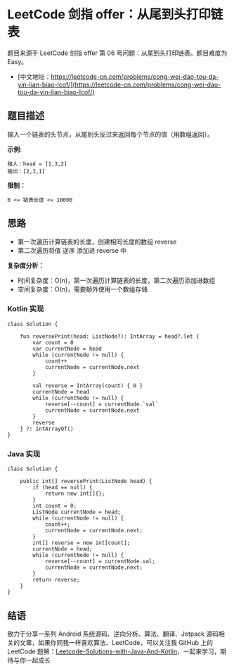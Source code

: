 # LeetCode 剑指 offer：从尾到头打印链表

题目来源于 LeetCode 剑指 offer 第 06 号问题：从尾到头打印链表。题目难度为 Easy。

* [中文地址：https://leetcode-cn.com/problems/cong-wei-dao-tou-da-yin-lian-biao-lcof/](https://leetcode-cn.com/problems/cong-wei-dao-tou-da-yin-lian-biao-lcof/)

## 题目描述

输入一个链表的头节点，从尾到头反过来返回每个节点的值（用数组返回）。

**示例:**

```
输入：head = [1,3,2]
输出：[2,3,1]
```

**限制：**

```
0 <= 链表长度 <= 10000
```

## 思路

* 第一次遍历计算链表的长度，创建相同长度的数组 reverse
* 第二次遍历将值 逆序 添加进 reverse 中

**复杂度分析：**

* 时间复杂度：O(n)，第一次遍历计算链表的长度，第二次遍历添加进数组
* 空间复杂度：O(n)，需要额外使用一个数组存储

### Kotlin 实现

```
class Solution {

    fun reversePrint(head: ListNode?): IntArray = head?.let {
        var count = 0
        var currentNode = head
        while (currentNode != null) {
            count++
            currentNode = currentNode.next
        }

        val reverse = IntArray(count) { 0 }
        currentNode = head
        while (currentNode != null) {
            reverse[--count] = currentNode.`val`
            currentNode = currentNode.next
        }
        reverse
    } ?: intArrayOf()
}
```

### Java 实现

```
class Solution {

    public int[] reversePrint(ListNode head) {
        if (head == null) {
            return new int[]{};
        }
        int count = 0;
        ListNode currentNode = head;
        while (currentNode != null) {
            count++;
            currentNode = currentNode.next;
        }
        int[] reverse = new int[count];
        currentNode = head;
        while (currentNode != null) {
            reverse[--count] = currentNode.val;
            currentNode = currentNode.next;
        }
        return reverse;
    }
}
```

## 结语

致力于分享一系列 Android 系统源码、逆向分析、算法、翻译、Jetpack  源码相关的文章，如果你同我一样喜欢算法、LeetCode，可以关注我 GitHub 上的 LeetCode 题解：[Leetcode-Solutions-with-Java-And-Kotlin](https://github.com/hi-dhl/Leetcode-Solutions-with-Java-And-Kotlin)，一起来学习，期待与你一起成长



